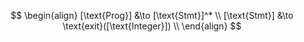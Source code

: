 $$
\begin{align}
  [\text{Prog}] &\to [\text{Stmt}]^* \\
  [\text{Stmt}] &\to \text{exit}([\text{Integer}]) \\
\end{align}
$$
